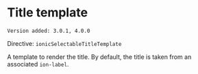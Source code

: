 # Title template

`Version added: 3.0.1, 4.0.0`

Directive: `ionicSelectableTitleTemplate`

A template to render the title. By default, the title is taken from an associated `ion-label`.
